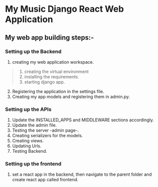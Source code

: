 My Music Django React Web Application
======================================
My web app building steps:-
----------------------------
### Setting up the Backend

  1. creating my web application workspace.
  > 1. creating the virtual environment
  > 2. installing the requirements.
  > 3. starting django app.

  2. Registering the application in the settings file.
  3. Creating my app models and registering them in admin.py.

### Setting up the APIs
  1. Update the INSTALLED_APPS and MIDDLEWARE sections accordingly.
  2. Update the admin file.
  3. Testing the server -admin page-.
  4. Creating serializers for the models.
  5. Creating views.
  6. Updating Urls.
  7. Testing Backend.
### Setting up the frontend
  1. set a react app in the backend, then navigate to the parent folder and create react app called frontend.
